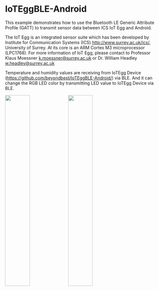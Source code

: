 # IoTEggBLE-Android

This example demonstrates how to use the Bluetooth LE Generic Attribute Profile (GATT) to transmit sensor data between ICS IoT Egg and Android. 

The IoT Egg is an integrated sensor suite which has been developed by Institute for Communication Systems (ICS) http://www.surrey.ac.uk/ics/, University of Surrey. At its core is an ARM Cortex M3 microprocessor (LPC1768). For more information of IoT Egg, please contact to Professor Klaus Moessner <k.moessner@surrey.ac.uk> or Dr. William Headley <w.headley@surrey.ac.uk>

Temperature and humidity values are receiving from IoTEgg Device (https://github.com/beyondbest/IoTEggBLE-Android/) via BLE. And it can change the RGB LED color by transmitting LED value to IoTEgg Device via BLE.

<p><img src="http://131.227.92.232/iotegg/image/ioteggble_android_scan.png" width="40%" height="40%">
<img src="http://131.227.92.232/iotegg/image/ioteggble_android_main.png" width="40%" height="40%">
</p>
